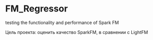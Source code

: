 # FM_Regressor
testing the functionality and performance of Spark FM

Цель проекта: оценить качество SparkFM, в сравнении с LightFM
